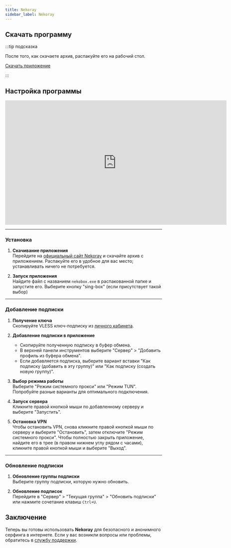 ```yaml
---
title: Nekoray
sidebar_label: Nekoray
---
```


## Скачать программу

:::tip подсказка

<p>После того, как скачаете архив, распакуйте его на рабочий стол.</p>
<a href="https://github.com/foxahaha/docs/releases/download/files/nekoray-vless.zip" target="_blank" class="button">Скачать приложение</a>

:::

## Настройка программы


<center><iframe width="711" height="400" src="https://www.youtube.com/embed/onHb3gbiTrM" title="Гайд на Nekoray. Инструкция" frameborder="0" allow="accelerometer; autoplay; clipboard-write; encrypted-media; gyroscope; picture-in-picture; web-share" referrerpolicy="strict-origin-when-cross-origin" allowfullscreen></iframe></center>

___

### Установка

1. **Скачивание приложения**  
   Перейдите на [официальный сайт Nekoray](https://github.com/MatsuriDayo/nekoray/releases/download/3.14/nekoray-3.14-2023-07-25-windows64.zip) и скачайте архив с приложением. Распакуйте его в удобное для вас место; устанавливать ничего не потребуется.

2. **Запуск приложения**  
   Найдите файл с названием `nekobox.exe` в распакованной папке и запустите его. Выберите кнопку "sing-box" (если присутствует такой выбор)

___

### Добавление подписки

1. **Получение ключа**  
   Скопируйте VLESS ключ-подписку из [личного кабинета](https://aegisvpn.me/cabinet).

2. **Добавление подписки в приложение**  
   - Скопируйте полученную подписку в буфер обмена.
   - В верхней панели инструментов выберите "Сервер" > "Добавить профиль из буфера обмена".
   - Если добавляется подписка, выберите вариант вставки "Как подписку (добавить в эту группу)" или "Как подписку (создать новую группу)".

3. **Выбор режима работы**  
   Выберите "Режим системного прокси" или "Режим TUN". Попробуйте разные варианты для оптимального подключения.

4. **Запуск сервера**  
   Кликните правой кнопкой мыши по добавленному серверу и выберите "Запустить".

5. **Остановка VPN**  
   Чтобы остановить VPN, снова кликните правой кнопкой мыши по серверу и выберите "Остановить", затем отключите "Режим системного прокси". Чтобы полностью закрыть приложение, найдите его в трее (в правом нижнем углу рядом с часами), кликните правой кнопкой мыши и выберите "Выход".

___

### Обновление подписки

1. **Обновление группы подписки**  
   Выберите группу подписки, которую нужно обновить.
   
2. **Обновление подписок**  
   Перейдите в "Сервер" > "Текущая группа" > "Обновить подписки" или нажмите сочетание клавиш `Ctrl+U`.

## Заключение

Теперь вы готовы использовать **Nekoray** для безопасного и анонимного серфинга в интернете. Если у вас возникли вопросы или проблемы, обратитесь в [службу поддержки](https://t.me/aegissupport).